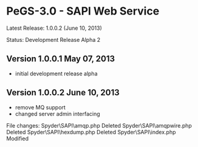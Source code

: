 PeGS-3.0 - SAPI Web Service
===========================

Latest Release: 1.0.0.2 (June 10, 2013)

Status: Development Release Alpha 2

Version 1.0.0.1 May 07, 2013
----------------------------
- initial development release alpha

Version 1.0.0.2 June 10, 2013
-----------------------------
- remove MQ support
- changed server admin interfacing

File changes:
Spyder\SAPI\amqp.php Deleted
Spyder\SAPI\amqpwire.php Deleted
Spyder\SAPI\hexdump.php Deleted
Spyder\SAPI\index.php Modified
